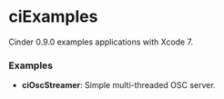 # ciExamples
Cinder 0.9.0 examples applications with Xcode 7.
### Examples

- **ciOscStreamer**: Simple multi-threaded OSC server.
